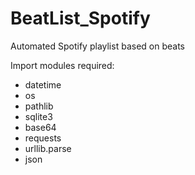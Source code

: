 # BeatList_Spotify
Automated Spotify playlist based on beats


Import modules required:
- datetime
- os
- pathlib
- sqlite3
- base64
- requests
- urllib.parse
- json